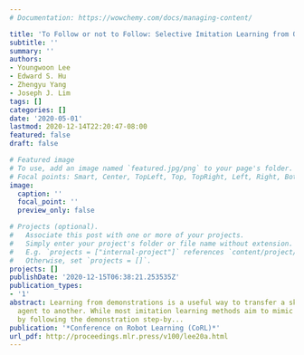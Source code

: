 ```yaml
---
# Documentation: https://wowchemy.com/docs/managing-content/

title: 'To Follow or not to Follow: Selective Imitation Learning from Observations'
subtitle: ''
summary: ''
authors:
- Youngwoon Lee
- Edward S. Hu
- Zhengyu Yang
- Joseph J. Lim
tags: []
categories: []
date: '2020-05-01'
lastmod: 2020-12-14T22:20:47-08:00
featured: false
draft: false

# Featured image
# To use, add an image named `featured.jpg/png` to your page's folder.
# Focal points: Smart, Center, TopLeft, Top, TopRight, Left, Right, BottomLeft, Bottom, BottomRight.
image:
  caption: ''
  focal_point: ''
  preview_only: false

# Projects (optional).
#   Associate this post with one or more of your projects.
#   Simply enter your project's folder or file name without extension.
#   E.g. `projects = ["internal-project"]` references `content/project/deep-learning/index.md`.
#   Otherwise, set `projects = []`.
projects: []
publishDate: '2020-12-15T06:38:21.253535Z'
publication_types:
- '1'
abstract: Learning from demonstrations is a useful way to transfer a skill from one
  agent to another. While most imitation learning methods aim to mimic an expert skill
  by following the demonstration step-by...
publication: '*Conference on Robot Learning (CoRL)*'
url_pdf: http://proceedings.mlr.press/v100/lee20a.html
---
```

